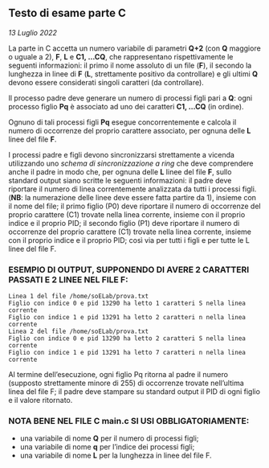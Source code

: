 ## Testo di esame parte C
*13 Luglio 2022*

La parte in C accetta un numero variabile di parametri **Q+2** (con **Q** maggiore o uguale a 2), **F**, **L** e **C1, …CQ**, che rappresentano rispettivamente le seguenti informazioni: il primo il nome assoluto di un file (**F**), il secondo la lunghezza in linee di **F** (**L**, strettamente positivo da controllare) e gli ultimi **Q** devono essere considerati singoli caratteri (da controllare).

Il processo padre deve generare un numero di processi figli pari a **Q**: ogni processo figlio **Pq** è associato ad uno dei caratteri **C1, …CQ** (in ordine).

Ognuno di tali processi figli **Pq** esegue concorrentemente e calcola il numero di occorrenze del proprio carattere associato, per ognuna delle **L** linee del file **F**.

I processi padre e figli devono sincronizzarsi strettamente a vicenda utilizzando uno *schema di sincronizzazione a ring* che deve comprendere anche il padre in modo che, per ognuna delle **L** linee del file **F**, sullo standard output siano scritte le seguenti informazioni: il padre deve riportare il numero di linea correntemente analizzata da tutti i processi figli.
(**NB**: la numerazione delle linee deve essere fatta partire da 1), insieme con il nome del file; il primo figlio (P0) deve riportare il numero di occorrenze del proprio carattere (C1) trovate nella linea corrente, insieme con il proprio indice e il proprio PID; il secondo figlio (P1) deve riportare il numero di occorrenze del proprio carattere (C1) trovate nella linea corrente, insieme con il proprio indice e il proprio PID; così via per tutti i figli e per tutte le L linee del file F.

### ESEMPIO DI OUTPUT, SUPPONENDO DI AVERE 2 CARATTERI PASSATI E 2 LINEE NEL FILE F:
```
Linea 1 del file /home/soELab/prova.txt
Figlio con indice 0 e pid 13290 ha letto 1 caratteri S nella linea corrente
Figlio con indice 1 e pid 13291 ha letto 2 caratteri n nella linea corrente
Linea 2 del file /home/soELab/prova.txt
Figlio con indice 0 e pid 13290 ha letto 2 caratteri S nella linea corrente
Figlio con indice 1 e pid 13291 ha letto 7 caratteri n nella linea corrente
```

Al termine dell’esecuzione, ogni figlio Pq ritorna al padre il numero (supposto strettamente minore di 255) di occorrenze trovate nell’ultima linea del file F; il padre deve stampare su standard output il PID di ogni figlio e il valore ritornato.

### NOTA BENE NEL FILE C main.c SI USI OBBLIGATORIAMENTE:
- una variabile di nome **Q** per il numero di processi figli;
- una variabile di nome **q** per l’indice dei processi figli;
- una variabile di nome **L** per la lunghezza in linee del file F.